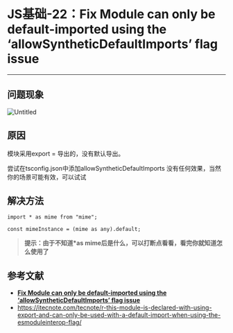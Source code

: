 # JS基础-22：Fix Module can only be default-imported using the ‘allowSyntheticDefaultImports’ flag issue

***

## 问题现象

![Untitled](https://cdn.jsdelivr.net/gh/yxw007/BlogPicBed@master/img/1719379704448.png)

## 原因

模块采用export = 导出的，没有默认导出。

尝试在tsconfig.json中添加allowSyntheticDefaultImports 没有任何效果，当然你的场景可能有效，可以试试

## 解决方法

```tsx
import * as mime from "mime";

const mimeInstance = (mime as any).default;
```

> **提示：由于不知道\*as mime后是什么，可以打断点看看，看完你就知道怎么使用了**

## 参考文献

* [**Fix Module can only be default-imported using the ‘allowSyntheticDefaultImports’ flag issue**](https://medium.com/@liwp.stephen/fix-module-can-only-be-default-imported-using-the-allowsyntheticdefaultimports-flag-issue-a033a361c6bf)
* <https://itecnote.com/tecnote/r-this-module-is-declared-with-using-export-and-can-only-be-used-with-a-default-import-when-using-the-esmoduleinterop-flag/>
